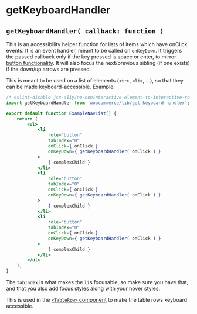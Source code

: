 # getKeyboardHandler

## `getKeyboardHandler( callback: function )`

This is an accessibility helper function for lists of items which have onClick events. It is an event handler, meant to be called on `onKeyDown`. It triggers the passed callback only if the key pressed is space or enter, to mirror [button functionality](https://www.w3.org/TR/wai-aria-practices/#button). It will also focus the next/previous sibling (if one exists) if the down/up arrows are pressed.

This is meant to be used on a list of elements (`<tr>`, `<li>`, …), so that they can be made keyboard-accessible. Example:

```jsx
/* eslint-disable jsx-a11y/no-noninteractive-element-to-interactive-role */
import getKeyboardHandler from 'woocommerce/lib/get-keyboard-handler';

export default function ExampleNavList() {
	return (
		<ul>
			<li
				role="button"
				tabIndex="0"
				onClick={ onClick }
				onKeyDown={ getKeyboardHandler( onClick ) }
			>
				{ complexChild }
			</li>
			<li
				role="button"
				tabIndex="0"
				onClick={ onClick }
				onKeyDown={ getKeyboardHandler( onClick ) }
			>
				{ complexChild }
			</li>
			<li
				role="button"
				tabIndex="0"
				onClick={ onClick }
				onKeyDown={ getKeyboardHandler( onClick ) }
			>
				{ complexChild }
			</li>
		</ul>
	);
}
```

The `tabIndex` is what makes the `li`s focusable, so make sure you have that, and that you also add focus styles along with your hover styles.

This is used in the [`<TableRow>` component](https://github.com/Automattic/wp-calypso/blob/HEAD/client/extensions/woocommerce/components/table/README.md) to make the table rows keyboard accessible.
